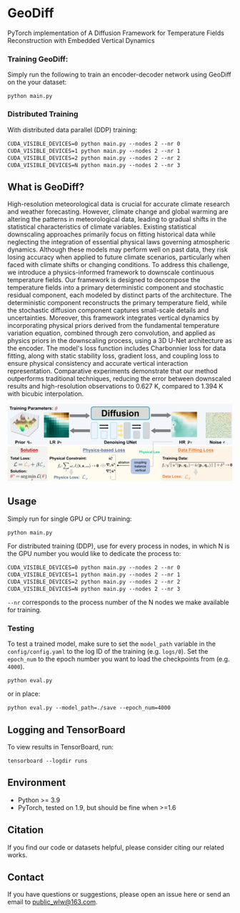 # GeoDiff
PyTorch implementation of A Diffusion Framework for Temperature Fields Reconstruction with Embedded Vertical Dynamics

### Training GeoDiff:
Simply run the following to train an encoder-decoder network using GeoDiff on the your dataset:
```
python main.py 
```

### Distributed Training
With distributed data parallel (DDP) training:
```
CUDA_VISIBLE_DEVICES=0 python main.py --nodes 2 --nr 0
CUDA_VISIBLE_DEVICES=1 python main.py --nodes 2 --nr 1
CUDA_VISIBLE_DEVICES=2 python main.py --nodes 2 --nr 2
CUDA_VISIBLE_DEVICES=N python main.py --nodes 2 --nr 3
```

## What is GeoDiff?
High-resolution meteorological data is crucial for accurate climate research and weather forecasting. However, climate change and global warming are altering the patterns in meteorological data, leading to gradual shifts in the statistical characteristics of climate variables. Existing statistical downscaling approaches primarily focus on fitting historical data while neglecting the integration of essential physical laws governing atmospheric dynamics. Although these models may perform well on past data, they risk losing accuracy when applied to future climate scenarios, particularly when faced with climate shifts or changing conditions. To address this challenge, we introduce a physics-informed framework to downscale continuous temperature fields. Our framework is designed to decompose the temperature fields into a primary deterministic component and stochastic residual component, each modeled by distinct parts of the architecture. The deterministic component reconstructs the primary temperature field, while the stochastic diffusion component captures small-scale details and uncertainties. Moreover, this framework integrates vertical dynamics by incorporating physical priors derived from the fundamental temperature variation equation, combined through zero convolution, and applied as physics priors in the downscaling process, using a 3D U-Net architecture as the encoder. The model's loss function includes Charbonnier loss for data fitting, along with static stability loss, gradient loss, and coupling loss to ensure physical consistency and accurate vertical interaction representation. Comparative experiments demonstrate that our method outperforms traditional techniques, reducing the error between downscaled results and high-resolution observations to 0.627 K, compared to 1.394 K with bicubic interpolation.

<p align="center">
  <img src="./pic/framework.jpg" width="1000"/>
</p>

## Usage
Simply run for single GPU or CPU training:
```
python main.py
```

For distributed training (DDP), use for every process in nodes, in which N is the GPU number you would like to dedicate the process to:
```
CUDA_VISIBLE_DEVICES=0 python main.py --nodes 2 --nr 0
CUDA_VISIBLE_DEVICES=1 python main.py --nodes 2 --nr 1
CUDA_VISIBLE_DEVICES=2 python main.py --nodes 2 --nr 2
CUDA_VISIBLE_DEVICES=N python main.py --nodes 2 --nr 3
```

`--nr` corresponds to the process number of the N nodes we make available for training.

### Testing
To test a trained model, make sure to set the `model_path` variable in the `config/config.yaml` to the log ID of the training (e.g. `logs/0`).
Set the `epoch_num` to the epoch number you want to load the checkpoints from (e.g. `4000`).

```
python eval.py
```

or in place:
```
python eval.py --model_path=./save --epoch_num=4000
```

## Logging and TensorBoard
To view results in TensorBoard, run:
```
tensorboard --logdir runs
```

## Environment

  - Python >= 3.9
  - PyTorch, tested on 1.9, but should be fine when >=1.6

## Citation

If you find our code or datasets helpful, please consider citing our related works.

## Contact

If you have questions or suggestions, please open an issue here or send an email to public_wlw@163.com.
